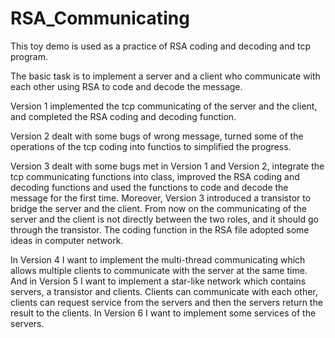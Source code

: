 # RSA_Communicating

This toy demo is used as a practice of RSA coding and decoding and tcp program.

The basic task is to implement a server and a client who communicate with each other using RSA to code and decode the message.

Version 1 implemented the tcp communicating of the server and the client, and completed the RSA coding and decoding function.

Version 2 dealt with some bugs of wrong message, turned some of the operations of the tcp coding into functios to simplified the progress.

Version 3 dealt with some bugs met in Version 1 and Version 2, integrate the tcp communicating functions into class, improved the RSA coding and decoding functions and used the functions to code and decode the message for the first time. Moreover, Version 3 introduced a transistor to bridge the server and the client. From now on the communicating of the server and the client is not directly between the two roles, and it should go through the transistor. The coding function in the RSA file adopted some ideas in computer network.

In Version 4 I want to implement the multi-thread communicating which allows multiple clients to communicate with the server at the same time. And in Version 5 I want to implement a star-like network which contains servers, a transistor and clients. Clients can communicate with each other, clients can request service from the servers and then the servers return the result to the clients. In Version 6 I want to implement some services of the servers.